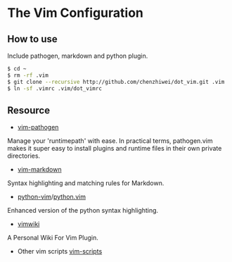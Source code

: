 # The Vim Configuration

## How to use

Include pathogen, markdown and python plugin.

```bash
$ cd ~
$ rm -rf .vim
$ git clone --recursive http://github.com/chenzhiwei/dot_vim.git .vim
$ ln -sf .vimrc .vim/dot_vimrc
```

## Resource

* [vim-pathogen](https://github.com/tpope/vim-pathogen)

Manage your 'runtimepath' with ease.  In practical terms, pathogen.vim makes it super easy to install plugins and runtime files in their own private directories.

* [vim-markdown](https://github.com/plasticboy/vim-markdown)

Syntax highlighting and matching rules for Markdown.

* [python-vim](https://github.com/hdima/vim-scripts/tree/master/syntax/python)/[python.vim](http://www.vim.org/scripts/script.php?script_id=790)

Enhanced version of the python syntax highlighting.

* [vimwiki](https://github.com/vimwiki/vimwiki)

A Personal Wiki For Vim Plugin.

* Other vim scripts [vim-scripts](http://www.vim.org/scripts/)
